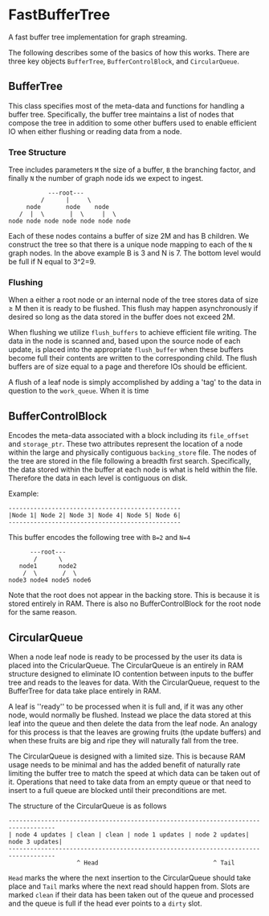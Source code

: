 # FastBufferTree
A fast buffer tree implementation for graph streaming. 

The following describes some of the basics of how this works. There are three key objects `BufferTree`, `BufferControlBlock`, and `CircularQueue`.

## BufferTree
This class specifies most of the meta-data and functions for handling a buffer tree. Specifically, the buffer tree maintains a list of nodes that compose the tree in addition to some other buffers used to enable efficient IO when either flushing or reading data from a node.

### Tree Structure
Tree includes parameters `M` the size of a buffer, `B` the branching factor, and finally `N` the number of graph node ids we expect to ingest.

```
           ---root---
         /      |     \
     node       node    node
   /  |  \       |  \     |  \
node node node node node node node
```

Each of these nodes contains a buffer of size 2M and has B children. We construct the tree so that there is a unique node mapping to each of the `N` graph nodes. In the above example B is 3 and N is 7. The bottom level would be full if N equal to 3^2=9.

### Flushing
When a either a root node or an internal node of the tree stores data of size ≥ M then it is ready to be flushed. This flush may happen asynchronously if desired so long as the data stored in the buffer does not exceed 2M.

When flushing we utilize `flush_buffers` to achieve efficient file writing. The data in the node is scanned and, based upon the source node of each update, is placed into the appropriate `flush_buffer` when these buffers become full their contents are written to the corresponding child. The flush buffers are of size equal to a page and therefore IOs should be efficient.

A flush of a leaf node is simply accomplished by adding a 'tag' to the data in question to the `work_queue`. When it is time 


## BufferControlBlock
Encodes the meta-data associated with a block including its `file_offset` and `storage_ptr`. These two attributes represent the location of a node within the large and physically contiguous `backing_store` file. The nodes of the tree are stored in the file following a breadth first search. Specifically, the data stored within the buffer at each node is what is held within the file. Therefore the data in each level is contiguous on disk.

Example:  
```
------------------------------------------------
|Node 1| Node 2| Node 3| Node 4| Node 5| Node 6|
------------------------------------------------
```

This buffer encodes the following tree with `B=2` and `N=4`
```
      ---root---
       /      \      
   node1      node2    
    /  \       /  \  
node3 node4 node5 node6
```

Note that the root does not appear in the backing store. This is because it is stored entirely in RAM. There is also no BufferControlBlock for the root node for the same reason.

## CircularQueue
When a node leaf node is ready to be processed by the user its data is placed into the CricularQueue. The CircularQueue is an entirely in RAM structure designed to eliminate IO contention between inputs to the buffer tree and reads to the leaves for data. With the CircularQueue, request to the BufferTree for data take place entirely in RAM.

A leaf is ''ready'' to be processed when it is full and, if it was any other node, would normally be flushed. Instead we place the data stored at this leaf into the queue and then delete the data from the leaf node. An analogy for this process is that the leaves are growing fruits (the update buffers) and when these fruits are big and ripe they will naturally fall from the tree.

The CircularQueue is designed with a limited size. This is because RAM usage needs to be minimal and has the added benefit of naturally rate limiting the buffer tree to match the speed at which data can be taken out of it. Operations that need to take data from an empty queue or that need to insert to a full queue are blocked until their preconditions are met.

The structure of the CircularQueue is as follows
```
-----------------------------------------------------------------------------------
| node 4 updates | clean | clean | node 1 updates | node 2 updates| node 3 updates|
-----------------------------------------------------------------------------------
                   ^ Head                                ^ Tail
```

`Head` marks the where the next insertion to the CircularQueue should take place and `Tail` marks where the next read should happen from. Slots are marked `clean` if their data has been taken out of the queue and processed and the queue is full if the head ever points to a `dirty` slot.
